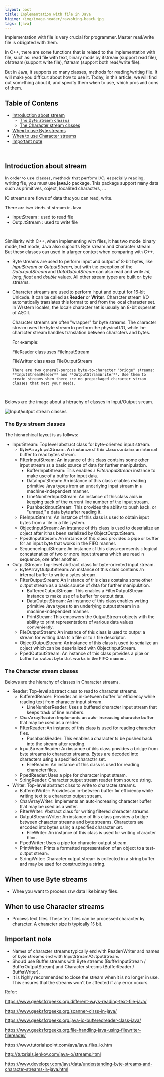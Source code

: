 ```yaml
---
layout: post
title: Implementation with file in Java
bigimg: /img/image-header/ravashing-beach.jpg
tags: [java]
---
```


Implementation with file is very crucial for programmer. Master read/write file is obligated with them. 

In C++, there are some functions that is related to the implementation with file, such as: read file with text, binary mode by ifstream (support read file), ofstream (support write file), fstream (support both read/write file). 

But in Java, it supports so many classes, methods for reading/writing file. It will make you difficult about how to use it. Today, in this article, we will find out something about it, and specify them when to use, which pros and cons of them.

## Table of Contens
- [Introduction about stream](#introduction-about-stream)
  - [The Byte stream classes](#the-byte-stream-classes)
  - [The Character stream classes](#the-character-stream-classes)
- [When to use Byte streams](#when-to-use-byte-streams)
- [When to use Character streams](#when-to-use-character-streams)
- [Important note](#important-note)

<br>

## Introduction about stream
In order to use classes, methods that perform I/O, especially reading, writing file, you must use **java.io** package. This package support many data such as primitives, object, localized characters, ...

IO streams are flows of data that you can read, write.

There are two kinds of stream in Java. 
- InputStream : used to read file
- OutputStream : used to write file

<br>

Similiarity with C++, when implementing with files, it has two mode: binary mode, text mode, Java also supports Byte stream and Character stream. But these classes can used in a larger context when comparing with C++.

- Byte streams are used to perform input and output of 8-bit bytes, like *InputStream* or *OutputStream*, but with the exception of the *DataInputStream* and *DataOutputStream* can also read and write *int, long, float* and *double* values. All other stream types are built on byte streams.

- Character streams are used to perform input and output for 16-bit Unicode. It can be called as **Reader** or **Writer**. Character stream I/O automatically translates this format to and from the local character set. In Western locales, the locale character set is usually an 8-bit superset of ASCII.

    Character streams are often "wrapper" for byte streams. The character stream uses the byte stream to perform the physical I/O, while the character stream handles translation between characters and bytes. 

    For example: 

    FileReader class uses FileInputStream

    FileWritter class uses FileOutputStream

    ```
    There are two general-purpose byte-to-character "bridge" streams: **InputStreamReader** and **OutputStreamWriter**. Use them to create streams when there are no prepackaged character stream classes that meet your needs.
    ```

<br>

Belows are the image about a hierachy of classes in Input/Output stream.

![Input/output stream classes](.../img/file-in-java.png)

### The Byte stream classes
The hierarchical layout is as follows:
- InputStream: Top level abstract class for byte-oriented input stream.
    - ByteArrayInputStream: An instance of this class contains an internal buffer to read bytes stream.
    - FilterInputStream: An instance of this class contains some other input stream as a basic source of data for further manipulation.
        - BufferInputStream: This enables a *FilterInputStream* instance to make use of a buffer for input data.
        - DataInputStream: An instance of this class enables reading primitive Java types from an underlying input stream in a machine-independent manner.
        - LineNumberInputStream: An instance of this class aids in keeping track of the current line number of the input stream.
        - PushbackInputStream: This provides the ability to push back, or "unread," a data byte after reading it.
    - FileInputStream: An instance of this class is used to obtain input bytes from a file in a file system.
    - ObjectInputStream: An instance of this class is used to deserialize an object after it has been serialized by ObjectOutputSteam.
    - PipedInputStream: An instance of this class provides a pipe or buffer for an input byte that works in the FIFO manner.
    - SequenceInputStream: An instance of this class represents a logical concatenation of two or more input streams which are read in sequence, one after another.
- OutputStream: Top-level abstract class for byte-oriented input stream.
    - ByteArrayOutputStream: An instance of this class contains an internal buffer to write a bytes stream.
    - FilterOutputStream: An instance of this class contains some other output stream as a basic source of data for further manipulation.
        - BufferedOutputStream: This enables a FilterOutputStream instance to make use of a buffer for output data.
        - DataOutputStream: An instance of this class enables writing primitive Java types to an underlying output stream in a machine-independent manner.
        - PrintStream: This empowers the OutputStream objects with the ability to print representations of various data values conveniently.
    - FileOutputStream: An instance of this class is used to output a stream for writing data to a file or to a file descriptor.
    - ObjectOutputStream: An instance of this class is used to serialize an object which can be deserialized with ObjectInputStream.
    - PipedOutputStream: An instance of this class provides a pipe or buffer for output byte that works in the FIFO manner.


### The Character stream classes
Belows are the hierachy of classes in Character streams.

- Reader: Top-level abstract class to read to character streams.
    - BufferedReader: Provides an in-between buffer for efficiency while reading text from character input stream.
        - LineNumberReader: Uses a buffered character input stream that keeps track of line numbers.
    - CharArrayReader: Implements an auto-increasing character buffer that may be used as a reader.
    - FilterReader: An instance of this class is used for reading character files.
        - PushbackReader: This enables a character to be pushed back into the stream after reading.
    - InputStreamReader: An instance of this class provides a bridge from byte streams to character streams. Bytes are decoded into characters using a specified character set.
        - FileReader: An instance of this class is used for reading character files.
    - PipedReader: Uses a pipe for character input stream.
    - StringReader: Character output stream reader from source string.
- Writer: Top-level abstract class to write to character streams.
    - BufferedWriter: Provides an in-between buffer for efficiency while writing text to a character output stream.
    - CharArrayWriter: Implements an auto-increasing character buffer that may be used as a writer.
    - FilterWriter: Abstract class for writing filtered character streams.
    - OutputStreamWriter: An instance of this class provides a bridge between character streams and byte streams. Characters are encoded into bytes using a specified character set.
        - FileWriter: An instance of this class is used for writing character files.
    - PipedWriter: Uses a pipe for character output stream.
    - PrintWriter: Prints a formatted representation of an object to a test-output stream.
    - StringWriter: Character output stream is collected in a string buffer and may be used for constructing a string.


## When to use Byte streams
- When you want to process raw data like binary files.


## When to use Character streams
- Process text files. These text files can be processed character by character. A character size is typically 16 bit.


## Important note
- Names of character streams typically end with Reader/Writer and names of byte streams end with InputStream/OutputStream.
- Should use Buffer streams with Byte streams (BufferInputStream / BufferOutputStream) and Character streams (BufferReader / BufferWriter).
- It is highly recommended to close the stream when it is no longer in use. This ensures that the streams won't be affected if any error occurs. 


Refer:

https://www.geeksforgeeks.org/different-ways-reading-text-file-java/

https://www.geeksforgeeks.org/scanner-class-in-java/

https://www.geeksforgeeks.org/java-io-bufferedreader-class-java/

https://www.geeksforgeeks.org/file-handling-java-using-filewriter-filereader/

https://www.tutorialspoint.com/java/java_files_io.htm

http://tutorials.jenkov.com/java-io/streams.html

https://www.developer.com/java/data/understanding-byte-streams-and-character-streams-in-java.html